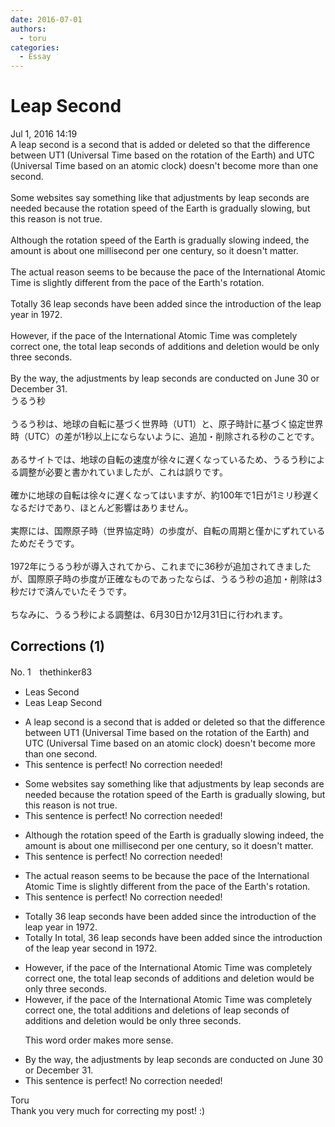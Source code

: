 ```yaml
---
date: 2016-07-01
authors:
  - toru
categories:
  - Essay
---
```


<h1 id="subject_show">Leap Second</h1>
<div class="date">Jul 1, 2016 14:19</div>
<div id="post"><div id="body_show_ori">
A leap second is a second that is added or deleted so that the difference between UT1 (Universal Time based on the rotation of the Earth) and UTC (Universal Time based on an atomic clock) doesn't become more than one second.<br/><br/>Some websites say something like that adjustments by leap seconds are needed because the rotation speed of the Earth is gradually slowing, but this reason is not true.<br/><br/>Although the rotation speed of the Earth is gradually slowing indeed, the amount is about one millisecond per one century, so it doesn't matter.<br/><br/>The actual reason seems to be because the pace of the International Atomic Time is slightly different from the pace of the Earth's rotation.<br/><br/>Totally 36 leap seconds have been added since the introduction of the leap year in 1972.<br/><br/>However, if the pace of the International Atomic Time was completely correct one, the total leap seconds of additions and deletion would be only three seconds.<br/><br/>By the way, the adjustments by leap seconds are conducted on June 30 or December 31.
</div></div>

<!-- more -->

<div id="post_ja"><div id="body_show_mo">
うるう秒<br/><br/>うるう秒は、地球の自転に基づく世界時（UT1）と、原子時計に基づく協定世界時（UTC）の差が1秒以上にならないように、追加・削除される秒のことです。<br/><br/>あるサイトでは、地球の自転の速度が徐々に遅くなっているため、うるう秒による調整が必要と書かれていましたが、これは誤りです。<br/><br/>確かに地球の自転は徐々に遅くなってはいますが、約100年で1日が1ミリ秒遅くなるだけであり、ほとんど影響はありません。<br/><br/>実際には、国際原子時（世界協定時）の歩度が、自転の周期と僅かにずれているためだそうです。<br/><br/>1972年にうるう秒が導入されてから、これまでに36秒が追加されてきましたが、国際原子時の歩度が正確なものであったならば、うるう秒の追加・削除は3秒だけで済んでいたそうです。<br/><br/>ちなみに、うるう秒による調整は、6月30日か12月31日に行われます。
</div></div>

## Corrections (1)
<div id="block"><div class="first_name"> No. 1　<span class="just_name">thethinker83</span></div><div id="block2">
<ul class="correction_field">
<li class="incorrect">Leas Second</li>
<li class="corrected correct">
<span class="sline"><span class="f_red">Leas</span></span> <span class="f_blue">Leap </span>Second
</li>
</ul>
<ul class="correction_field">
<li class="incorrect">A leap second is a second that is added or deleted so that the difference between UT1 (Universal Time based on the rotation of the Earth) and UTC (Universal Time based on an atomic clock) doesn't become more than one second.</li>
<li class="corrected perfect">This sentence is perfect! No correction needed!</li>
</ul>
<ul class="correction_field">
<li class="incorrect">Some websites say something like that adjustments by leap seconds are needed because the rotation speed of the Earth is gradually slowing, but this reason is not true.</li>
<li class="corrected perfect">This sentence is perfect! No correction needed!</li>
</ul>
<ul class="correction_field">
<li class="incorrect">Although the rotation speed of the Earth is gradually slowing indeed, the amount is about one millisecond per one century, so it doesn't matter.</li>
<li class="corrected perfect">This sentence is perfect! No correction needed!</li>
</ul>
<ul class="correction_field">
<li class="incorrect">The actual reason seems to be because the pace of the International Atomic Time is slightly different from the pace of the Earth's rotation.</li>
<li class="corrected perfect">This sentence is perfect! No correction needed!</li>
</ul>
<ul class="correction_field">
<li class="incorrect">Totally 36 leap seconds have been added since the introduction of the leap year in 1972.</li>
<li class="corrected correct">
<span class="sline"><span class="f_red">Totally</span></span> <span class="f_blue">In total, </span>36 leap seconds have been added since the introduction of the leap <span class="sline"><span class="f_red">year</span></span> <span class="f_blue">second </span>in 1972.
</li>
</ul>
<ul class="correction_field">
<li class="incorrect">However, if the pace of the International Atomic Time was completely correct one, the total leap seconds of additions and deletion would be only three seconds.</li>
<li class="corrected correct">
However, if the pace of the International Atomic Time was completely correct<span class="sline"><span class="f_red"> one</span></span>, the total <span class="f_blue">additions and deletions of </span>leap seconds <span class="sline"><span class="f_red">of additions and deletion</span></span> would be only three seconds.
<p class="correction_comment">This word order makes more sense.</p>
</li>
</ul>
<ul class="correction_field">
<li class="incorrect">By the way, the adjustments by leap seconds are conducted on June 30 or December 31.</li>
<li class="corrected perfect">This sentence is perfect! No correction needed!</li>
</ul>
</div><div class="name"><span class="just_name">Toru</span><br>
Thank you very much for correcting my post! :)
</div>
</div>
